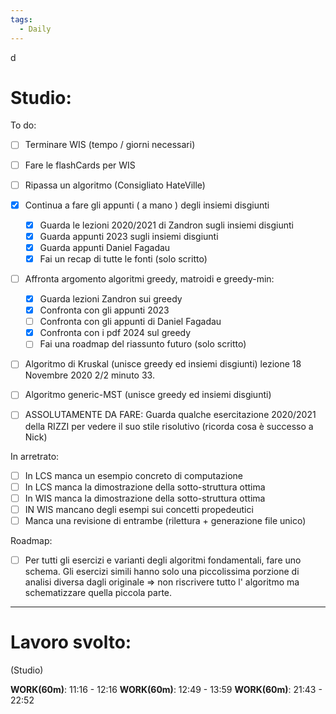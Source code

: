 ```yaml
---
tags:
  - Daily
---
```

d
# Studio:

To do: 

- [ ] Terminare WIS (tempo / giorni necessari)
- [ ] Fare le flashCards per WIS
- [ ] Ripassa un algoritmo (Consigliato HateVille)
- [x] Continua a fare gli appunti ( a mano ) degli insiemi disgiunti
	- [x] Guarda le lezioni 2020/2021 di Zandron sugli insiemi disgiunti
	- [x] Guarda appunti 2023 sugli insiemi disgiunti
	- [x] Guarda appunti Daniel Fagadau
	- [x] Fai un recap di tutte le fonti (solo scritto)
- [ ] Affronta argomento algoritmi greedy, matroidi e greedy-min:
	- [x] Guarda lezioni Zandron sui greedy
	- [x] Confronta con gli appunti 2023
	- [ ] Confronta con gli appunti di Daniel Fagadau
	- [x] Confronta con i pdf 2024 sul greedy
	- [ ] Fai una roadmap del riassunto futuro (solo scritto)

- [ ] Algoritmo di Kruskal (unisce greedy ed insiemi disgiunti) lezione 18 Novembre 2020 2/2 minuto 33.
- [ ] Algoritmo generic-MST (unisce greedy ed insiemi disgiunti)
- [ ] ASSOLUTAMENTE DA FARE: Guarda qualche esercitazione 2020/2021 della RIZZI per vedere il suo stile risolutivo (ricorda cosa è successo a Nick)


In arretrato:

- [ ] In LCS manca un esempio concreto di computazione
- [ ] In LCS manca la dimostrazione della sotto-struttura ottima
- [ ] In WIS manca la dimostrazione della sotto-struttura ottima 
- [ ] IN WIS mancano degli esempi sui concetti propedeutici
- [ ] Manca una revisione di entrambe (rilettura + generazione file unico)

Roadmap:

- [ ] Per tutti gli esercizi e varianti degli algoritmi fondamentali, fare uno schema. Gli esercizi simili hanno solo una piccolissima porzione di analisi diversa dagli originale => non riscrivere tutto l' algoritmo ma schematizzare quella piccola parte. 
***

# Lavoro svolto:

(Studio)

**WORK(60m)**: 11:16 - 12:16
**WORK(60m)**: 12:49 - 13:59
**WORK(60m)**: 21:43 - 22:52